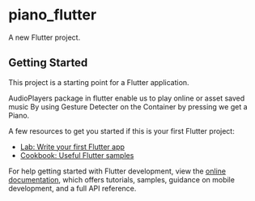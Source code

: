 # piano_flutter

A new Flutter project.

## Getting Started

This project is a starting point for a Flutter application.

AudioPlayers package in flutter enable us to play online or asset saved music
By using Gesture Detecter on the Container by pressing we get a Piano.

A few resources to get you started if this is your first Flutter project:

- [Lab: Write your first Flutter app](https://docs.flutter.dev/get-started/codelab)
- [Cookbook: Useful Flutter samples](https://docs.flutter.dev/cookbook)

For help getting started with Flutter development, view the
[online documentation](https://docs.flutter.dev/), which offers tutorials,
samples, guidance on mobile development, and a full API reference.

